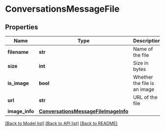 # ConversationsMessageFile

## Properties
Name | Type | Description | Notes
------------ | ------------- | ------------- | -------------
**filename** | **str** | Name of the file | [optional] 
**size** | **int** | Size in bytes | [optional] 
**is_image** | **bool** | Whether the file is an image | [optional] 
**url** | **str** | URL of the file | [optional] 
**image_info** | [**ConversationsMessageFileImageInfo**](ConversationsMessageFileImageInfo.md) |  | [optional] 

[[Back to Model list]](../README.md#documentation-for-models) [[Back to API list]](../README.md#documentation-for-api-endpoints) [[Back to README]](../README.md)


